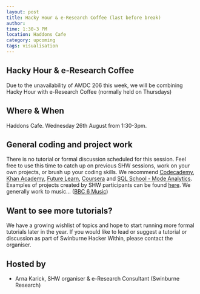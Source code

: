```yaml
---
layout: post
title: Hacky Hour & e-Research Coffee (last before break)
author: 
time: 1:30-3 PM
location: Haddons Cafe
category: upcoming
tags: visualisation
---
```



## Hacky Hour & e-Research Coffee

Due to the unavailability of AMDC 206 this week, we will be combining Hacky Hour with e-Research Coffee (normally held on Thursdays)

## Where & When

Haddons Cafe. Wednesday 26th August from 1:30-3pm.

## General coding and project work

There is no tutorial or formal discussion scheduled for this
session. Feel free to use this time to catch up on previous SHW
sessions, work on your own projects, or brush up your coding
skills. We recommend [Codecademy](http://www.codecademy.com), [Khan
Academy](https://www.khanacademy.org), [Future Learn](https://www.futurelearn.com), 
[Coursera](https://www.coursera.org) and [SQL School - Mode Analytics](http://sqlschool.modeanalytics.com). Examples of
projects created by SHW participants can be found
[here](http://thehackerwithin.github.io/swinburne/links.html). We
generally work to music... ([BBC 6
Music](http://www.bbc.co.uk/6music))


## Want to see more tutorials?

We have a growing wishlist of topics and hope to start running more
formal tutorials later in the year. If you would like to lead or
suggest a tutorial or discussion as part of Swinburne Hacker Within,
please contact the organiser.



## Hosted by

* Arna Karick, SHW organiser & e-Research Consultant (Swinburne Research)



